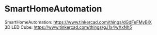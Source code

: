 # SmartHomeAutomation 
SmartHomeAutomation: https://www.tinkercad.com/things/dGdFeFMyBlX
3D LED Cube: https://www.tinkercad.com/things/gJ1x4wXxNh5
